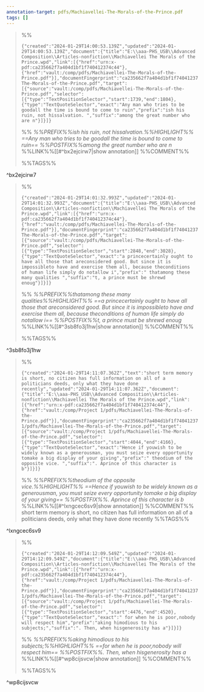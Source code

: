 ```yaml
---
annotation-target: pdfs/Machiavellei-The-Morals-of-the-Prince.pdf
tags: []
---
```



>%%
>```annotation-json
>{"created":"2024-01-29T14:00:53.139Z","updated":"2024-01-29T14:00:53.139Z","document":{"title":"E:\\aaa-PHS_USB\\Advanced Composition\\Articles-nonfiction\\Machiavellei The Morals of the Prince.wpd","link":[{"href":"urn:x-pdf:ca235662f7a404d1bf1f740412374c44"},{"href":"vault:/comp/pdfs/Machiavellei-The-Morals-of-the-Prince.pdf"}],"documentFingerprint":"ca235662f7a404d1bf1f740412374c44"},"uri":"vault:/comp/pdfs/Machiavellei-The-Morals-of-the-Prince.pdf","target":[{"source":"vault:/comp/pdfs/Machiavellei-The-Morals-of-the-Prince.pdf","selector":[{"type":"TextPositionSelector","start":1739,"end":1804},{"type":"TextQuoteSelector","exact":"Any man who tries to be goodall the time is bound to come to ruin","prefix":"ish his ruin, not hissalvation. ","suffix":"among the great number who are n"}]}]}
>```
>%%
>*%%PREFIX%%ish his ruin, not hissalvation.%%HIGHLIGHT%% ==Any man who tries to be goodall the time is bound to come to ruin== %%POSTFIX%%among the great number who are n*
>%%LINK%%[[#^bx2ejcirw7|show annotation]]
>%%COMMENT%%
>
>%%TAGS%%
>
^bx2ejcirw7


>%%
>```annotation-json
>{"created":"2024-01-29T14:01:32.993Z","updated":"2024-01-29T14:01:32.993Z","document":{"title":"E:\\aaa-PHS_USB\\Advanced Composition\\Articles-nonfiction\\Machiavellei The Morals of the Prince.wpd","link":[{"href":"urn:x-pdf:ca235662f7a404d1bf1f740412374c44"},{"href":"vault:/comp/pdfs/Machiavellei-The-Morals-of-the-Prince.pdf"}],"documentFingerprint":"ca235662f7a404d1bf1f740412374c44"},"uri":"vault:/comp/pdfs/Machiavellei-The-Morals-of-the-Prince.pdf","target":[{"source":"vault:/comp/pdfs/Machiavellei-The-Morals-of-the-Prince.pdf","selector":[{"type":"TextPositionSelector","start":2848,"end":3028},{"type":"TextQuoteSelector","exact":"a princecertainly ought to have all those that areconsidered good. But since it is impossibleto have and exercise them all, because theconditions of human life simply do notallow i","prefix":" thatamong these many qualities ","suffix":"t, a prince must be shrewd enoug"}]}]}
>```
>%%
>*%%PREFIX%%thatamong these many qualities%%HIGHLIGHT%% ==a princecertainly ought to have all those that areconsidered good. But since it is impossibleto have and exercise them all, because theconditions of human life simply do notallow i== %%POSTFIX%%t, a prince must be shrewd enoug*
>%%LINK%%[[#^3sb8fo3j1hw|show annotation]]
>%%COMMENT%%
>
>%%TAGS%%
>
^3sb8fo3j1hw


>%%
>```annotation-json
>{"created":"2024-01-29T14:11:07.362Z","text":"short term memory is short, no citizen has full information on all of a politicians deeds, only what they have done recently","updated":"2024-01-29T14:11:07.362Z","document":{"title":"E:\\aaa-PHS_USB\\Advanced Composition\\Articles-nonfiction\\Machiavellei The Morals of the Prince.wpd","link":[{"href":"urn:x-pdf:ca235662f7a404d1bf1f740412374c44"},{"href":"vault:/comp/Project 1/pdfs/Machiavellei-The-Morals-of-the-Prince.pdf"}],"documentFingerprint":"ca235662f7a404d1bf1f740412374c44"},"uri":"vault:/comp/Project 1/pdfs/Machiavellei-The-Morals-of-the-Prince.pdf","target":[{"source":"vault:/comp/Project 1/pdfs/Machiavellei-The-Morals-of-the-Prince.pdf","selector":[{"type":"TextPositionSelector","start":4044,"end":4166},{"type":"TextQuoteSelector","exact":"Hence if youwish to be widely known as a generousman, you must seize every opportunity tomake a big display of your giving","prefix":" theodium of the opposite vice. ","suffix":". Aprince of this character is b"}]}]}
>```
>%%
>*%%PREFIX%%theodium of the opposite vice.%%HIGHLIGHT%% ==Hence if youwish to be widely known as a generousman, you must seize every opportunity tomake a big display of your giving== %%POSTFIX%%. Aprince of this character is b*
>%%LINK%%[[#^lxngcec6sv9|show annotation]]
>%%COMMENT%%
>short term memory is short, no citizen has full information on all of a politicians deeds, only what they have done recently
>%%TAGS%%
>
^lxngcec6sv9


>%%
>```annotation-json
>{"created":"2024-01-29T14:12:09.549Z","updated":"2024-01-29T14:12:09.549Z","document":{"title":"E:\\aaa-PHS_USB\\Advanced Composition\\Articles-nonfiction\\Machiavellei The Morals of the Prince.wpd","link":[{"href":"urn:x-pdf:ca235662f7a404d1bf1f740412374c44"},{"href":"vault:/comp/Project 1/pdfs/Machiavellei-The-Morals-of-the-Prince.pdf"}],"documentFingerprint":"ca235662f7a404d1bf1f740412374c44"},"uri":"vault:/comp/Project 1/pdfs/Machiavellei-The-Morals-of-the-Prince.pdf","target":[{"source":"vault:/comp/Project 1/pdfs/Machiavellei-The-Morals-of-the-Prince.pdf","selector":[{"type":"TextPositionSelector","start":4476,"end":4520},{"type":"TextQuoteSelector","exact":" for when he is poor,nobody will respect him","prefix":"aking himodious to his subjects;","suffix":". Then, when hisgenerosity has a"}]}]}
>```
>%%
>*%%PREFIX%%aking himodious to his subjects;%%HIGHLIGHT%% ==for when he is poor,nobody will respect him== %%POSTFIX%%. Then, when hisgenerosity has a*
>%%LINK%%[[#^wp8cijsvcw|show annotation]]
>%%COMMENT%%
>
>%%TAGS%%
>
^wp8cijsvcw
